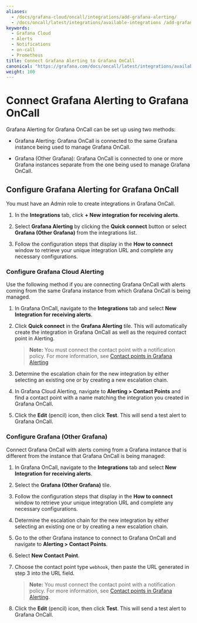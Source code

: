 ```yaml
---
aliases:
  - /docs/grafana-cloud/oncall/integrations/add-grafana-alerting/
  - /docs/oncall/latest/integrations/available-integrations /add-grafana-alerting/
keywords:
  - Grafana Cloud
  - Alerts
  - Notifications
  - on-call
  - Prometheus
title: Connect Grafana Alerting to Grafana OnCall
canonical: "https://grafana.com/docs/oncall/latest/integrations/available-integrations/add-grafana-alerting/"
weight: 100
---
```


# Connect Grafana Alerting to Grafana OnCall

Grafana Alerting for Grafana OnCall can be set up using two methods:

- Grafana Alerting: Grafana OnCall is connected to the same Grafana instance being used to manage Grafana OnCall.

- Grafana (Other Grafana): Grafana OnCall is connected to one or more Grafana instances separate from the one being used to manage Grafana OnCall.

## Configure Grafana Alerting for Grafana OnCall

You must have an Admin role to create integrations in Grafana OnCall.

1. In the **Integrations** tab, click **+ New integration for receiving alerts**.

2. Select **Grafana Alerting** by clicking the **Quick connect** button or select **Grafana (Other Grafana)** from the integrations list.

3. Follow the configuration steps that display in the **How to connect** window to retrieve your unique integration URL and complete any necessary configurations.

### Configure Grafana Cloud Alerting

Use the following method if you are connecting Grafana OnCall with alerts coming from the same Grafana instance from which Grafana OnCall is being managed.

1. In Grafana OnCall, navigate to the **Integrations** tab and select **New Integration for receiving alerts**.

1. Click **Quick connect** in the **Grafana Alerting** tile. This will automatically create the integration in Grafana OnCall as well as the required contact point in Alerting.

   > **Note:** You must connect the contact point with a notification policy. For more information, see [Contact points in Grafana Alerting](https://grafana.com/docs/grafana/latest/alerting/unified-alerting/contact-points/)

1. Determine the escalation chain for the new integration by either selecting an existing one or by creating a new escalation chain.

1. In Grafana Cloud Alerting, navigate to **Alerting > Contact Points** and find a contact point with a name matching the integration you created in Grafana OnCall.

1. Click the **Edit** (pencil) icon, then click **Test**. This will send a test alert to Grafana OnCall.

### Configure Grafana (Other Grafana)

Connect Grafana OnCall with alerts coming from a Grafana instance that is different from the instance that Grafana OnCall is being managed:

1. In Grafana OnCall, navigate to the **Integrations** tab and select **New Integration for receiving alerts**.

2. Select the **Grafana (Other Grafana)** tile.

3. Follow the configuration steps that display in the **How to connect** window to retrieve your unique integration URL and complete any necessary configurations.

4. Determine the escalation chain for the new integration by either selecting an existing one or by creating a new escalation chain.

5. Go to the other Grafana instance to connect to Grafana OnCall and navigate to **Alerting > Contact Points**.

6. Select **New Contact Point**.

7. Choose the contact point type `webhook`, then paste the URL generated in step 3 into the URL field.

   > **Note:** You must connect the contact point with a notification policy. For more information, see [Contact points in Grafana Alerting](https://grafana.com/docs/grafana/latest/alerting/unified-alerting/contact-points/).

8. Click the **Edit** (pencil) icon, then click **Test**. This will send a test alert to Grafana OnCall.

